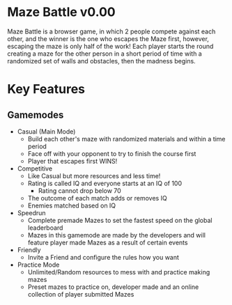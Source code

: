 # Maze Battle v0.00
Maze Battle is a browser game, in which 2 people compete against each other, and the winner is the one who escapes the Maze first, however, escaping the maze is only half of the work! Each player starts the round creating a maze for the other person in a short period of time with a randomized set of walls and obstacles, then the madness begins.

# Key Features
## Gamemodes
- Casual (Main Mode)
   - Build each other's maze with randomized materials and within a time period
   - Face off with your opponent to try to finish the course first
   - Player that escapes first WINS!
- Competitive 
   - Like Casual but more resources and less time!
   - Rating is called IQ and everyone starts at an IQ of 100
      - Rating cannot drop below 70
   - The outcome of each match adds or removes IQ
   - Enemies matched based on IQ
- Speedrun
  - Complete premade Mazes to set the fastest speed on the global leaderboard
  - Mazes in this gamemode are made by the developers and will feature player made Mazes as a result of certain events
- Friendly
   - Invite a Friend and configure the rules how you want
- Practice Mode
  - Unlimited/Random resources to mess with and practice making mazes
  - Preset mazes to practice on, developer made and an online collection of player submitted Mazes
